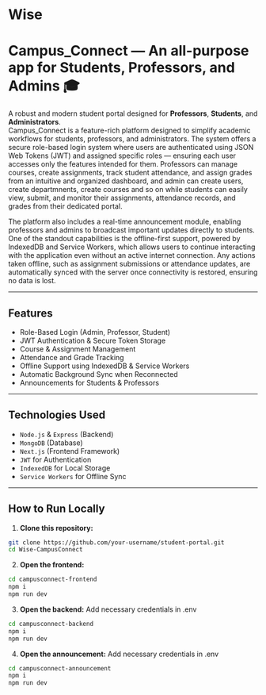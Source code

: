 # Wise
# Campus_Connect — An all-purpose app for Students, Professors, and Admins 🎓

A robust and modern student portal designed for **Professors**, **Students**, and **Administrators**.  
Campus_Connect is a feature-rich platform designed to simplify academic workflows for students, professors, and administrators. The system offers a secure role-based login system where users are authenticated using JSON Web Tokens (JWT) and assigned specific roles — ensuring each user accesses only the features intended for them. Professors can manage courses, create assignments, track student attendance, and assign grades from an intuitive and organized dashboard, and admin can create users, create departmnents, create courses and so on while students can easily view, submit, and monitor their assignments, attendance records, and grades from their dedicated portal.

The platform also includes a real-time announcement module, enabling professors and admins to broadcast important updates directly to students. One of the standout capabilities is the offline-first support, powered by IndexedDB and Service Workers, which allows users to continue interacting with the application even without an active internet connection. Any actions taken offline, such as assignment submissions or attendance updates, are automatically synced with the server once connectivity is restored, ensuring no data is lost.


---

##  Features

-  Role-Based Login (Admin, Professor, Student)
-  JWT Authentication & Secure Token Storage
-  Course & Assignment Management
-  Attendance and Grade Tracking
-  Offline Support using IndexedDB & Service Workers
-  Automatic Background Sync when Reconnected
-  Announcements for Students & Professors

---

##  Technologies Used

- `Node.js` & `Express` (Backend)
- `MongoDB` (Database)
- `Next.js` (Frontend Framework)
- `JWT` for Authentication
- `IndexedDB` for Local Storage
- `Service Workers` for Offline Sync

---

##  How to Run Locally

1. **Clone this repository:**
```bash
git clone https://github.com/your-username/student-portal.git
cd Wise-CampusConnect
```
2. **Open the frontend:**
```bash
cd campusconnect-frontend
npm i
npm run dev
```
3. **Open the backend:**
   Add necessary credentials in .env
```bash
cd campusconnect-backend
npm i
npm run dev
```
4. **Open the announcement:**
   Add necessary credentials in .env
```bash
cd campusconnect-announcement
npm i
npm run dev
```
